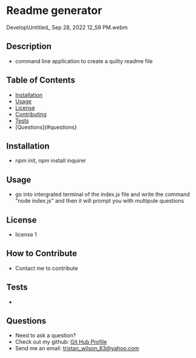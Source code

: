# Readme generator

  Develop\Untitled_ Sep 28, 2022 12_59 PM.webm
  
  ## Description
  
  - command line application to create a qulity readme file
  
  ## Table of Contents
  
  - [Installation](#installation)
  - [Usage](#usage)
  - [License](#license)
  - [Contributing](#contributing)
  - [Tests](#tests)
  - [Questions]{#questions}
  ## Installation
  
  - npm init, npm install inquirer
  
  ## Usage
  
  - go into intergrated terminal of the index.js file and write the command "node index.js" and then it will prompt you  with multipule questions
  
  ## License
  
  - license 1
  
  ## How to Contribute
  
  - Contact me to contribute
  
  ## Tests
  
  - 
  ## Questions
  - Need to ask a question? 
  - Check out my github: [Git Hub Profile](https://github.com/TristanW63)
  - Send me an email: tristan_wilson_63@yahoo.com

